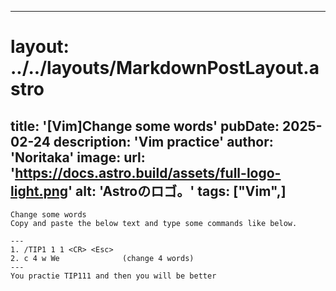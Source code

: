 
---
# layout: ../../layouts/MarkdownPostLayout.astro
title: '[Vim]Change some words'
pubDate: 2025-02-24
description: 'Vim practice'
author: 'Noritaka'
image:
    url: 'https://docs.astro.build/assets/full-logo-light.png'
    alt: 'Astroのロゴ。'
tags: ["Vim",]
---


```
Change some words
Copy and paste the below text and type some commands like below.

---
1. /TIP1 1 1 <CR> <Esc> 
2. c 4 w We              (change 4 words)
---
You practie TIP111 and then you will be better
```
